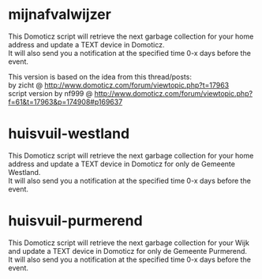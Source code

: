 # mijnafvalwijzer
This Domoticz script will retrieve the next garbage collection for your home address and update a TEXT device in Domoticz.<br>
It will also send you a notification at the specified time 0-x days before the event.

This version is based on the idea from this thread/posts:<br>
by zicht @ http://www.domoticz.com/forum/viewtopic.php?t=17963<br>
script version by nf999 @ http://www.domoticz.com/forum/viewtopic.php?f=61&t=17963&p=174908#p169637<br>

# huisvuil-westland
This Domoticz script will retrieve the next garbage collection for your home address and update a TEXT device in Domoticz for only de Gemeente Westland.<br>
It will also send you a notification at the specified time 0-x days before the event.

# huisvuil-purmerend
This Domoticz script will retrieve the next garbage collection for your Wijk and update a TEXT device in Domoticz for only de Gemeente Purmerend.<br>
It will also send you a notification at the specified time 0-x days before the event.
